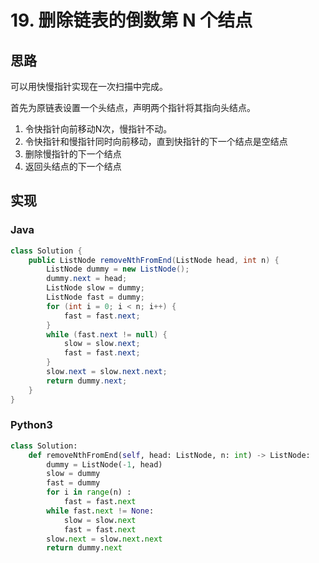 # 19. 删除链表的倒数第 N 个结点

## 思路
可以用快慢指针实现在一次扫描中完成。

首先为原链表设置一个头结点，声明两个指针将其指向头结点。

1. 令快指针向前移动N次，慢指针不动。
2. 令快指针和慢指针同时向前移动，直到快指针的下一个结点是空结点
3. 删除慢指针的下一个结点
4. 返回头结点的下一个结点

## 实现
### Java
```java
class Solution {
    public ListNode removeNthFromEnd(ListNode head, int n) {
        ListNode dummy = new ListNode();
        dummy.next = head;
        ListNode slow = dummy;
        ListNode fast = dummy;
        for (int i = 0; i < n; i++) {
            fast = fast.next;
        }
        while (fast.next != null) {
            slow = slow.next;
            fast = fast.next;
        }
        slow.next = slow.next.next;
        return dummy.next;
    }
}
```
### Python3
```python
class Solution:
    def removeNthFromEnd(self, head: ListNode, n: int) -> ListNode:
        dummy = ListNode(-1, head)
        slow = dummy
        fast = dummy
        for i in range(n) :
            fast = fast.next
        while fast.next != None:
            slow = slow.next
            fast = fast.next
        slow.next = slow.next.next
        return dummy.next
```